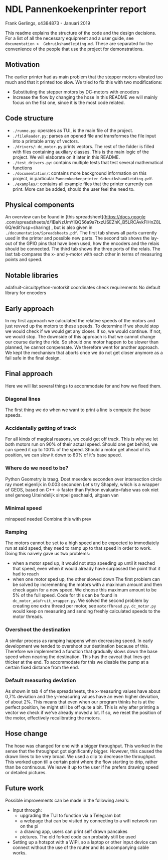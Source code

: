 # NDL Pannenkoekenprinter report
Frank Gerlings, s4384873 - Januari 2019

This readme explains the structure of the code and the design decisions. For a list
 of all the necessary equipment and a user guide, see ``documentation > 
 Gebruikshandleiding.md``. These are separated for the convenience of the people 
that use the project for demonstrations.

## Motivation
The earlier printer had as main problem that the stepper motors vibrated too much 
and that it printed too slow. We tried to fix this with two modifications:
* Substituting the stepper motors by DC-motors with encoders
* Increase the flow by changing the hose
In this README we will mainly focus on the fist one, since it is the most code 
related.

## Code structure
* ``./runme.py``: operates as TUI, is the main file of the project.
* ``./fileReader.py``: parses an opened file and transformes the file input into a
 printable array of vectors.
* ``./drivers/``: ``dc_motor.py`` prints vectors. The rest of the folder is filled with 
files containing auxiliary classes. This is the main logic of the project. We will
 elaborate on it later in this README.
* ``./test_drivers.py``: contains multiple tests that test several mathematical 
functions
* ``./documentation/``: contains more background information on this project, in 
particular ``Pannenkoekenprinter Gebruikshandleiding.pdf``.
* ``./examples/``: contains all example files that the printer currently can print. 
More can be added, should the user feel the need to.

## Physical components
An overview can be found in 
[this spreadsheet](https://docs.google
.com/spreadsheets/d/1BaNzUmYlQQ56a9a7txzUSEZhK_B5LRCAvkFlHnZ8L6Q/edit?usp=sharing)
, but is also given in ``./documentation/Spreadsheets.pdf``. 
The first tab shows all parts currently used in the printer and possible new 
parts. The second tab shows the lay-out of the GPIO pins that have been used, how 
the encoders and the relais should be connected. The third tab shows the three ports of the relais.
The last tab compares the x- and y-motor with each other in terms of measuring 
points and speed.

## Notable libraries
adafruit-circuitpython-motorkit
coordinates
check requirements
No default library for encoders

## Early approach
In my first approach we calculated the relative speeds of the motors and just 
revved up the motors to these speeds. To determine if we should stop we would 
check if we would get any closer. If so, we would continue. If not, we would stop.
The downside of this approach is that we cannot change our course during the ride.
So should one motor happen to be slower than planned, he cannot compensate. We 
therefore went for another approach. We kept the mechanism that aborts once we do 
not get closer anymore as a fail safe in the final design.

## Final approach
Here we will list several things to accommodate for and how we fixed them.

### Diagonal lines
The first thing we do when we want to print a line is compute the base speeds.

### Accidentally getting of track
For all kinds of magical reasons, we could get off track. This is why we let both 
motors run on 90% of their actual speed. Should one get behind, we can speed it up
to 100% of the speed. Should a motor get ahead of its position, we can slow it 
down to 80% of it's base speed.

### Where do we need to be?
Python Geometry is traag. Doet meerdere seconden over intersection circle ray
moet eigenlijk in 0.003 seconden
Let's try Shapely, which is a wrapper of GEOS, based on C++ -> faster than Python
evaluate=false was ook niet snel genoeg 
Uiteindelijk simpel geschaald, uitgaan van 

### Minimal speed
minspeed needed
Combine this with prev

### Ramping
The motors cannot be set to a high speed and be expected to immediately run at 
said speed, they need to ramp up to that speed in order to work. Doing this 
naively gave us two problems:
- when a motor sped up, it would not stop speeding up until it reached that speed,
 even when it would already have surpassed the point that it had to reach
- when one motor sped up, the other slowed down
The first problem can be solved by incrementing the motors with a maximum amount 
and then check again for a new speed. We choose this maximum amount to be 5% of 
the full speed. Code for this can be found in ``dc_motor_adafruit_wrapper.py``.
We solved the second problem by creating one extra thread per motor, see 
``motorThread.py``. ``dc_motor.py`` would keep on measuring and sending freshly 
calculated speeds to the motor threads.

### Overshoot the destination
A similar process as ramping happens when decreasing speed. In early development 
we tended to overshoot our destination because of this. Therefore we implemented a
function that gradually slows down the base speed when nearing the destination. 
This has the caveat that lines get thicker at the end. To accommodate for this we 
disable the pump at a certain fixed distance from the end.

### Default measuring deviation
As shown in tab 4 of the spreadsheets, the x-measuring values have about 
0,7% deviation and the y-measuring values have an even higher deviation, of about 2%.
This means that even when our program thinks he is at the perfect position, he 
might still be off quite a bit. This is why after printing a vector we check if 
we've already moved a lot. If so, we reset the position of the motor, effectively 
recalibrating the motors.

## Hose change
The hose was changed for one with a bigger throughput. This worked in the sense 
that the throughput got significantly bigger. However, this caused the drawn lines 
to be very broad. We used a clip to decrease the throughput. This worked upon 
till a certain point where the flow starting to drip, rather than be continuous.
We leave it up to the user if he prefers drawing speed or detailed pictures.

## Future work
Possible improvements can be made in the following area's:
- Input through:
    + upgrading the TUI to function via a Telegram bot
    + a webpage that can be visited by connecting to a wifi network run on the pi
    + a drawing app, users can print self drawn pancakes
    + pictures. The old forked code can probably still be used
- Setting up a hotspot with a WiPi, so a laptop or other input device can connect 
without the use of the router and its accompanying cable works.
 